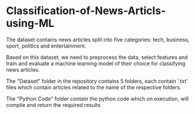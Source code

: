 # Classification-of-News-Articls-using-ML

The dataset contains news articles split into five categories: tech, business, sport, politics and entertainment. 

Based on this dataset, we need to preprocess the data, select features and train and evaluate a machine learning model of their choice for classifying news articles. 

The "Dataset" folder in the repository contains 5 folders, each contain '.txt' files which contain articles related to the name of the respective folders.

The "Python Code" folder contain the python code which on execution, will compile and return the required results




